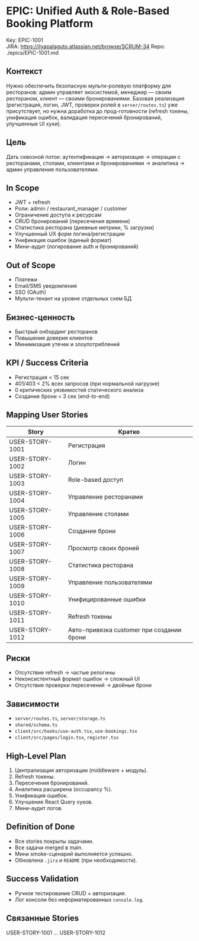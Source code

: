# EPIC: Unified Auth & Role-Based Booking Platform
Key: EPIC-1001  
JIRA: https://ilyapalaguto.atlassian.net/browse/SCRUM-34
Repo: ./epics/EPIC-1001.md

## Контекст
Нужно обеспечить безопасную мульти-ролевую платформу для ресторанов: админ управляет экосистемой, менеджер — своим рестораном, клиент — своими бронированиями. Базовая реализация (регистрация, логин, JWT, проверки ролей в `server/routes.ts`) уже присутствует, но нужна доработка до прод-готовности (refresh токены, унификация ошибок, валидация пересечений бронирований, улучшенные UI хуки).

## Цель
Дать сквозной поток: аутентификация → авторизация → операции с ресторанами, столами, клиентами и бронированиями → аналитика → админ управление пользователями.

## In Scope
- JWT + refresh
- Роли: admin / restaurant_manager / customer
- Ограничение доступа к ресурсам
- CRUD бронирований (пересечения времени)
- Статистика ресторана (дневные метрики, % загрузки)
- Улучшенный UX форм логина/регистрации
- Унификация ошибок (единый формат)
- Мини-аудит (логирование auth и бронирований)

## Out of Scope
- Платежи
- Email/SMS уведомления
- SSO (OAuth)
- Мульти-тенант на уровне отдельных схем БД

## Бизнес-ценность
- Быстрый онбординг ресторанов
- Повышение доверия клиентов
- Минимизация утечек и злоупотреблений

## KPI / Success Criteria
- Регистрация < 15 сек
- 401/403 < 2% всех запросов (при нормальной нагрузке)
- 0 критических уязвимостей статического анализа
- Создание брони < 3 сек (end-to-end)

## Mapping User Stories
| Story | Кратко |
|-------|--------|
| USER-STORY-1001 | Регистрация |
| USER-STORY-1002 | Логин |
| USER-STORY-1003 | Role-based доступ |
| USER-STORY-1004 | Управление ресторанами |
| USER-STORY-1005 | Управление столами |
| USER-STORY-1006 | Создание брони |
| USER-STORY-1007 | Просмотр своих броней |
| USER-STORY-1008 | Статистика ресторана |
| USER-STORY-1009 | Управление пользователями |
| USER-STORY-1010 | Унифицированные ошибки |
| USER-STORY-1011 | Refresh токены |
| USER-STORY-1012 | Авто-привязка customer при создании брони |

## Риски
- Отсутствие refresh → частые релогины
- Неконсистентный формат ошибок → сложный UI
- Отсутствие проверки пересечений → двойные брони

## Зависимости
- `server/routes.ts`, `server/storage.ts`
- `shared/schema.ts`
- `client/src/hooks/use-auth.tsx`, `use-bookings.tsx`
- `client/src/pages/login.tsx`, `register.tsx`

## High-Level Plan
1. Централизация авторизации (middleware + модуль).
2. Refresh токены.
3. Пересечения бронирований.
4. Аналитика расширена (occupancy %).
5. Унификация ошибок.
6. Улучшение React Query хуков.
7. Мини-аудит логов.

## Definition of Done
- Все stories покрыты задачами.
- Все задачи merged в main.
- Мини smoke-сценарий выполняется успешно.
- Обновлена `.jira` и `README` (при необходимости).

## Success Validation
- Ручное тестирование CRUD + авторизация.
- Лог консоли без неформатированных `console.log`.

## Связанные Stories
USER-STORY-1001 … USER-STORY-1012
